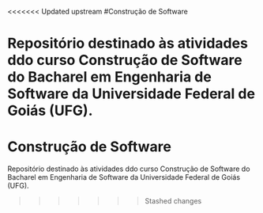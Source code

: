 <<<<<<< Updated upstream
#Construção de Software

Repositório destinado às atividades ddo curso Construção de Software do Bacharel em Engenharia de Software da Universidade Federal de Goiás (UFG).
=======
# Construção de Software

Repositório destinado às atividades ddo curso Construção de Software do Bacharel em Engenharia de Software da Universidade Federal de Goiás (UFG). 
>>>>>>> Stashed changes
